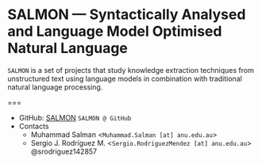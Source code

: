 # SALMON — Syntactically Analysed and Language Model Optimised Natural Language
`SALMON` is a set of projects that study knowledge extraction techniques from unstructured text using language models in combination with traditional natural language processing.  

===
- GitHub: [SALMON](https://github.com/salmon-kg/SALMON) `SALMON @ GitHub`  
- Contacts
  -  Muhammad Salman <`Muhammad.Salman [at] anu.edu.au`>
  - Sergio J. Rodríguez M. <`Sergio.RodriguezMendez [at] anu.edu.au`> @srodriguez142857  

